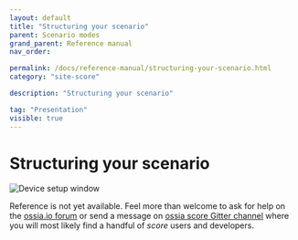 ```yaml
---
layout: default
title: "Structuring your scenario"
parent: Scenario modes
grand_parent: Reference manual
nav_order: 

permalink: /docs/reference-manual/structuring-your-scenario.html
category: "site-score"

description: "Structuring your scenario"

tag: "Presentation"
visible: true
---
```


# Structuring your scenario

![Device setup window](/score-docs/assets/images/references/devices-types/artnet-device.png "score device setup")

Reference is not yet available. Feel more than welcome to ask for help on the [ossia.io forum](https://forum.ossia.io) or send a message on [ossia score Gitter channel](https://gitter.im/ossia/score) where you will most likely find a handful of *score* users and developers.